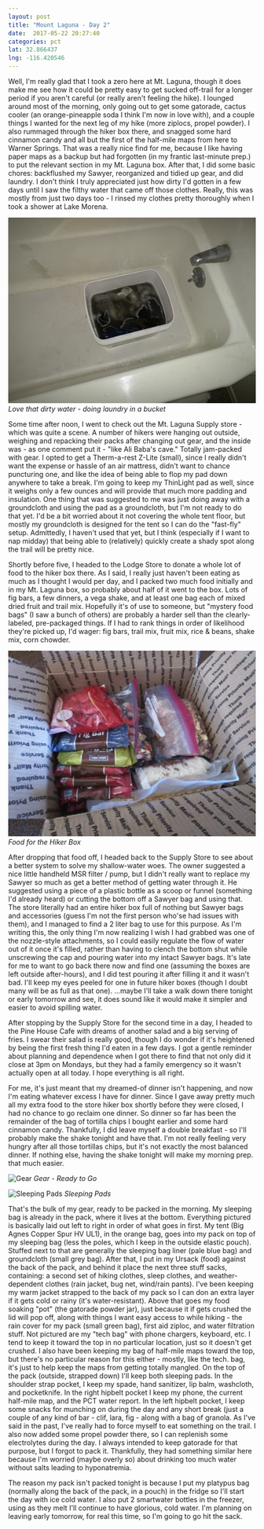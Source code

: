 ```yaml
---
layout: post
title: "Mount Laguna - Day 2"
date:  2017-05-22 20:27:40
categories: pct
lat: 32.866437
lng: -116.420546 
---
```

Well, I'm really glad that I took a zero here at Mt. Laguna, though it does make me see how it could be pretty easy to get sucked off-trail for a longer period if you aren't careful (or really aren't feeling the hike).  I lounged around most of the morning, only going out to get some gatorade, cactus cooler (an orange-pineapple soda I think I'm now in love with), and a couple things I wanted for the next leg of my hike (more ziplocs, propel powder).  I also rummaged through the hiker box there, and snagged some hard cinnamon candy and all but the first of the half-mile maps from here to Warner Springs.  That was a really nice find for me, because I like having paper maps as a backup but had forgotten (in my frantic last-minute prep.) to put the relevant section in my Mt. Laguna box.  After that, I did some basic chores: backflushed my Sawyer, reorganized and tidied up gear, and did laundry.  I don't think I truly appreciated just how dirty I'd gotten in a few days until I saw the filthy water that came off those clothes.  Really, this was mostly from just two days too - I rinsed my clothes pretty thoroughly when I took a shower at Lake Morena.

![Love that dirty water](/assets/img/posts/ml_laundry.jpg)
*Love that dirty water - doing laundry in a bucket*

Some time after noon, I went to check out the Mt. Laguna Supply store - which was quite a scene.  A number of hikers were hanging out outside, weighing and repacking their packs after changing out gear, and the inside was - as one comment put it - "like Ali Baba's cave."  Totally jam-packed with gear.  I opted to get a Therm-a-rest Z-Lite (small), since I really didn't want the expense or hassle of an air mattress, didn't want to chance puncturing one, and like the idea of being able to flop my pad down anywhere to take a break.  I'm going to keep my ThinLight pad as well, since it weighs only a few ounces and will provide that much more padding and insulation.  One thing that was suggested to me was just doing away with a groundcloth and using the pad as a groundcloth, but I'm not ready to do that yet.  I'd be a bit worried about it not covering the whole tent floor, but mostly my groundcloth is designed for the tent so I can do the "fast-fly" setup.  Admittedly, I haven't used that yet, but I think (especially if I want to nap midday) that being able to (relatively) quickly create a shady spot along the trail will be pretty nice.

Shortly before five, I headed to the Lodge Store to donate a whole lot of food to the hiker box there.  As I said, I really just haven't been eating as much as I thought I would per day, and I packed two much food initially and in my Mt. Laguna box, so probably about half of it went to the box.  Lots of fig bars, a few dinners, a vega shake, and at least one bag each of mixed dried fruit and trail mix.  Hopefully it's of use to someone, but "mystery food bags" (I saw a bunch of others) are probably a harder sell than the clearly-labeled, pre-packaged things.  If I had to rank things in order of likelihood they're picked up, I'd wager: fig bars, trail mix, fruit mix, rice & beans, shake mix, corn chowder.

![Extra Food](/assets/img/posts/ml_extrafood.jpg)
*Food for the Hiker Box*

After dropping that food off, I headed back to the Supply Store to see about a better system to solve my shallow-water woes.  The owner suggested a nice little handheld MSR filter / pump, but I didn't really want to replace my Sawyer so much as get a better method of getting water through it.  He suggested using a piece of a plastic bottle as a scoop or funnel (something I'd already heard) or cutting the bottom off a Sawyer bag and using that.  The store literally had an entire hiker box full of nothing but Sawyer bags and accessories (guess I'm not the first person who'se had issues with them), and I managed to find a 2 liter bag to use for this purpose.  As I'm writing this, the only thing I'm now realizing I wish I had grabbed was one of the nozzle-style attachments, so I could easily regulate the flow of water out of it once it's filled, rather than having to clench the bottom shut while unscrewing the cap and pouring water into my intact Sawyer bags.  It's late for me to want to go back there now and find one (assuming the boxes are left outside after-hours), and I did test pouring it after filling it and it wasn't bad.  I'll keep my eyes peeled for one in future hiker boxes (though I doubt many will be as full as that one). ...maybe I'll take a walk down there tonight or early tomorrow and see, it does sound like it would make it simpler and easier to avoid spilling water.

After stopping by the Supply Store for the second time in a day, I headed to the Pine House Cafe with dreams of another salad and a big serving of fries.  I swear their salad is really good, though I do wonder if it's heightened by being the first fresh thing I'd eaten in a few days.  I got a gentle reminder about planning and dependence when I got there to find that not only did it close at 3pm on Mondays, but they had a family emergency so it wasn't actually open at all today.  I hope everything is all right.

For me, it's just meant that my dreamed-of dinner isn't happening, and now I'm eating whatever excess I have for dinner.  Since I gave away pretty much all my extra food to the store hiker box shortly before they were closed, I had no chance to go reclaim one dinner.  So dinner so far has been the remainder of the bag of tortilla chips I bought earlier and some hard cinnamon candy.  Thankfully, I did leave myself a double breakfast - so I'll probably make the shake tonight and have that.  I'm not really feeling very hungry after all those tortillas chips, but it's not exactly the most balanced dinner.  If nothing else, having the shake tonight will make my morning prep. that much easier.

![Gear](/assets/img/posts/ml_gear.jpg)
*Gear - Ready to Go*

![Sleeping Pads](/assets/img/posts/ml_pad.jpg)
*Sleeping Pads*

That's the bulk of my gear, ready to be packed in the morning.  My sleeping bag is already in the pack, where it lives at the bottom.  Everything pictured is basically laid out left to right in order of what goes in first.  My tent (Big Agnes Copper Spur HV UL1), in the orange bag, goes into my pack on top of my sleeping bag (less the poles, which I keep in the outside elastic pouch).  Stuffed next to that are generally the sleeping bag liner (pale blue bag) and groundcloth (small grey bag).  After that, I put in my Ursack (food) against the back of the pack, and behind it place the next three stuff sacks, containing: a second set of hiking clothes, sleep clothes, and weather-dependent clothes (rain jacket, bug net, wind/rain pants).  I've been keeping my warm jacket strapped to the back of my pack so I can don an extra layer if it gets cold or rainy (it's water-resistant).  Above that goes my food soaking "pot" (the gatorade powder jar), just because it if gets crushed the lid will pop off, along with things I want easy access to while hiking - the rain cover for my pack (small green bag), first aid ziploc, and water filtration stuff.  Not pictured are my "tech bag" with phone chargers, keyboard, etc.  I tend to keep it toward the top in no particular location, just so it doesn't get crushed.  I also have been keeping my bag of half-mile maps toward the top, but there's no particular reason for this either - mostly, like the tech. bag, it's just to help keep the maps from getting totally mangled.  On the top of the pack (outside, strapped down) I'll keep both sleeping pads.  In the shoulder strap pocket, I keep my spade, hand sanitizer, lip balm, washcloth, and pocketknife.  In the right hipbelt pocket I keep my phone, the current half-mile map, and the PCT water report.  In the left hipbelt pocket, I keep some snacks for munching on during the day and any short break (just a couple of any kind of bar - clif, lara, fig - along with a bag of granola.  As I've said in the past, I've really had to force myself to eat something on the trail.  I also now added some propel powder there, so I can replenish some electrolytes during the day.  I always intended to keep gatorade for that purpose, but I forgot to pack it.  Thankfully, they had something similar here because I'm worried (maybe overly so) about drinking too much water without salts leading to hyponatremia.

The reason my pack isn't packed tonight is because I put my platypus bag (normally along the back of the pack, in a pouch) in the fridge so I'll start the day with ice cold water.  I also put 2 smartwater bottles in the freezer, using as they melt I'll continue to have glorious, cold water.  I'm planning on leaving early tomorrow, for real this time, so I'm going to go hit the sack.
